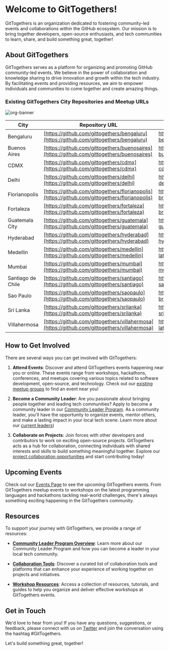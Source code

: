 # Welcome to GitTogethers!

GitTogethers is an organization dedicated to fostering community-led events and collaborations within the GitHub ecosystem. Our mission is to bring together developers, open-source enthusiasts, and tech communities to learn, share, and build something great, together!

## About GitTogethers

GitTogethers serves as a platform for organizing and promoting GitHub community-led events. We believe in the power of collaboration and knowledge sharing to drive innovation and growth within the tech industry. By facilitating events and providing resources, we aim to empower individuals and communities to come together and create amazing things.

### Existing GitTogethers City Repositories and Meetup URLs

![org-banner](https://github.com/gittogethers/.github/assets/20666190/b64c5ecf-b206-4fc4-8ce0-eb9c4188f3a6)


| City              | Repository URL                                       | Meetup URL                                      |
|-------------------|------------------------------------------------------|-------------------------------------------------|
| Bengaluru         | [https://github.com/gittogethers/bengaluru](https://github.com/gittogethers/bengaluru) | https://www.meetup.com/gittogether-bengaluru   |
| Buenos Aires      | [https://github.com/gittogethers/buenosaires](https://github.com/gittogethers/buenosaires) | https://www.meetup.com/gittogether-buenos-aires|
| CDMX              | [https://github.com/gittogethers/cdmx](https://github.com/gittogethers/cdmx) | https://www.meetup.com/gittogether-cdmx        |
| Delhi             | [https://github.com/gittogethers/delhi](https://github.com/gittogethers/delhi) | https://www.meetup.com/gittogether-delhi       |
| Florianopolis     | [https://github.com/gittogethers/florianopolis](https://github.com/gittogethers/florianopolis) | https://www.meetup.com/gittogether-brasil      |
| Fortaleza         | [https://github.com/gittogethers/fortaleza](https://github.com/gittogethers/fortaleza) | https://www.meetup.com/gittogether-brasil     |
| Guatemala City    | [https://github.com/gittogethers/guatemala](https://github.com/gittogethers/guatemala) | https://www.meetup.com/gittogether-guatemala|
| Hyderabad         | [https://github.com/gittogethers/hyderabad](https://github.com/gittogethers/hyderabad) | https://www.meetup.com/gittogether-hyderabad        |
| Medellin          | [https://github.com/gittogethers/medellin](https://github.com/gittogethers/medellin) | https://www.meetup.com/gittogether-latam       |
| Mumbai            | [https://github.com/gittogethers/mumbai](https://github.com/gittogethers/mumbai) | https://www.meetup.com/gittogether-mumbai       |
| Santiago de Chile | [https://github.com/gittogethers/santiago](https://github.com/gittogethers/santiago) | https://www.meetup.com/gittogether-santiago       |
| Sao Paulo         | [https://github.com/gittogethers/saopaulo](https://github.com/gittogethers/saopaulo) | https://www.meetup.com/gittogether-brasil       |
| Sri Lanka     | [https://github.com/gittogethers/srilanka](https://github.com/gittogethers/srilanka) | https://www.meetup.com/gittogether-srilanka     |
| Villahermosa      | [https://github.com/gittogethers/villahermosa](https://github.com/gittogethers/villahermosa) | https://www.meetup.com/gittogether-latam|

## How to Get Involved

There are several ways you can get involved with GitTogethers:

1. **Attend Events**: Discover and attend GitTogethers events happening near you or online. These events range from workshops, hackathons, conferences, and meetups covering various topics related to software development, open-source, and technology. Check out our [existing meetup groups](https://meetup.com/github) to find an event near you!

2. **Become a Community Leader**: Are you passionate about bringing people together and leading tech communities? Apply to become a community leader in our [Community Leader Program](https://github.com/gittogethers/community-leaders). As a community leader, you'll have the opportunity to organize events, mentor others, and make a lasting impact in your local tech scene. Learn more about our [current leaders](https://github.com/gittogethers/community-leaders/blob/main/README.md))

3. **Collaborate on Projects**: Join forces with other developers and contributors to work on exciting open-source projects. GitTogethers acts as a hub for collaboration, connecting individuals with shared interests and skills to build something meaningful together. Explore our [project collaboration opportunities](https://github.com/gittogethers/projects) and start contributing today!

## Upcoming Events

Check out our [Events Page](https://www.meetup.com/pro/github-virtual-meetup/) to see the upcoming GitTogethers events. From GitTogethers meetup events to workshops on the latest programming languages and hackathons tackling real-world challenges, there's always something exciting happening in the GitTogethers community.

## Resources

To support your journey with GitTogethers, we provide a range of resources:

- **[Community Leader Program Overview](https://github.com/gittogethers/community-leaders)**: Learn more about our Community Leader Program and how you can become a leader in your local tech community.

- **[Collaboration Tools](https://github.com/gittogethers/collaboration-tools)**: Discover a curated list of collaboration tools and platforms that can enhance your experience of working together on projects and initiatives.

- **[Workshop Resources](https://github.com/gittogethers/workshop-resources)**: Access a collection of resources, tutorials, and guides to help you organize and deliver effective workshops at GitTogethers events.

## Get in Touch

We'd love to hear from you! If you have any questions, suggestions, or feedback, please connect with us on [Twitter](https://twitter.com/githubcommunity) and join the conversation using the hashtag #GitTogethers.

Let's build something great, together!
